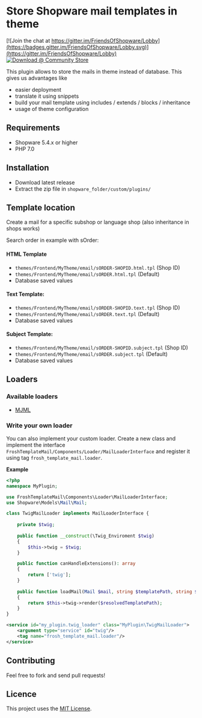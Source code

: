# Store Shopware mail templates in theme

[![Join the chat at https://gitter.im/FriendsOfShopware/Lobby](https://badges.gitter.im/FriendsOfShopware/Lobby.svg)](https://gitter.im/FriendsOfShopware/Lobby)
[![Download @ Community Store](https://api.friendsofshopware.com/v2/shopware/badge/FroshTemplateMail)](https://store.shopware.com/frosh46026077660f/froshtemplatemail.html)

This plugin allows to store the mails in theme instead of database. This gives us advantages like

* easier deployment
* translate it using snippets
* build your mail template using includes / extends / blocks / inheritance
* usage of theme configuration


## Requirements

- Shopware 5.4.x or higher
- PHP 7.0


## Installation

- Download latest release
- Extract the zip file in `shopware_folder/custom/plugins/`


## Template location

Create a mail for a specific subshop or language shop (also inheritance in shops works)

Search order in example with sOrder:

#### HTML Template
  * `themes/Frontend/MyTheme/email/sORDER-SHOPID.html.tpl` (Shop ID)
  * `themes/Frontend/MyTheme/email/sORDER.html.tpl` (Default)
  * Database saved values

#### Text Template:
  * `themes/Frontend/MyTheme/email/sORDER-SHOPID.text.tpl` (Shop ID)
  * `themes/Frontend/MyTheme/email/sORDER.text.tpl` (Default)
  * Database saved values

#### Subject Template:
  * `themes/Frontend/MyTheme/email/sORDER-SHOPID.subject.tpl` (Shop ID)
  * `themes/Frontend/MyTheme/email/sORDER.subject.tpl` (Default)
  * Database saved values

## Loaders

### Available loaders

* [MJML](https://github.com/FriendsOfShopware/FroshTemplateMailMjml)


### Write your own loader

You can also implement your custom loader. Create a new class and implement the interface `FroshTemplateMail/Components/Loader/MailLoaderInterface` and register it using tag `frosh_template_mail.loader`.

**Example**

```php
<?php
namespace MyPlugin;

use FroshTemplateMail\Components\Loader\MailLoaderInterface;
use Shopware\Models\Mail\Mail;

class TwigMailLoader implements MailLoaderInterface {
    
    private $twig;
    
    public function __construct(\Twig_Enviroment $twig)
    {
        $this->twig = $twig;
    }

    public function canHandleExtensions(): array
    {
        return ['twig'];
    }
    
    public function loadMail(Mail $mail, string $templatePath, string $resolvedTemplatePath): string
    {
        return $this->twig->render($resolvedTemplatePath);
    }
}
```

```xml
<service id="my_plugin.twig_loader" class="MyPlugin\TwigMailLoader">
    <argument type="service" id="twig"/>
    <tag name="frosh_template_mail.loader"/>
</service>
```


## Contributing

Feel free to fork and send pull requests!


## Licence

This project uses the [MIT License](LICENCE.md).
